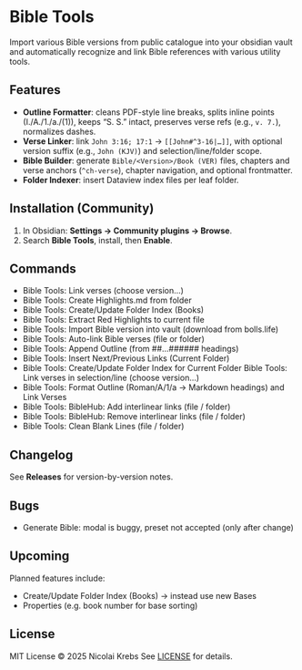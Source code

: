 # Bible Tools

Import various Bible versions from public catalogue into your obsidian vault and automatically recognize and link Bible references with various utility tools.

## Features

- **Outline Formatter**: cleans PDF-style line breaks, splits inline points (I./A./1./a./(1)), keeps “S. S.” intact, preserves verse refs (e.g., `v. 7.`), normalizes dashes.
- **Verse Linker**: link `John 3:16; 17:1` → `[[John#^3-16|…]]`, with optional version suffix (e.g., `John (KJV)`) and selection/line/folder scope.
- **Bible Builder**: generate `Bible/<Version>/Book (VER)` files, chapters and verse anchors (`^ch-verse`), chapter navigation, and optional frontmatter.
- **Folder Indexer**: insert Dataview index files per leaf folder.

## Installation (Community)

1. In Obsidian: **Settings → Community plugins → Browse**.
2. Search **Bible Tools**, install, then **Enable**.

## Commands

- Bible Tools: Link verses (choose version...)
- Bible Tools: Create Highlights.md from folder
- Bible Tools: Create/Update Folder Index (Books)
- Bible Tools: Extract Red Highlights to current file
- Bible Tools: Import Bible version into vault (download from bolls.life)
- Bible Tools: Auto-link Bible verses (file or folder)
- Bible Tools: Append Outline (from ##...###### headings)
- Bible Tools: Insert Next/Previous Links (Current Folder)
- Bible Tools: Create/Update Folder Index for Current Folder Bible Tools: Link verses in selection/line (choose version...)
- Bible Tools: Format Outline (Roman/A/1/a → Markdown headings) and Link Verses
- Bible Tools: BibleHub: Add interlinear links (file / folder)
- Bible Tools: BibleHub: Remove interlinear links (file / folder)
- Bible Tools: Clean Blank Lines (file / folder)


## Changelog

See **Releases** for version-by-version notes.

## Bugs

- Generate Bible: modal is buggy, preset not accepted (only after change)

## Upcoming

Planned features include:

- Create/Update Folder Index (Books) -> instead use new Bases
- Properties (e.g. book number for base sorting)

## License

MIT License © 2025 Nicolai Krebs
See [LICENSE](./LICENSE) for details.
